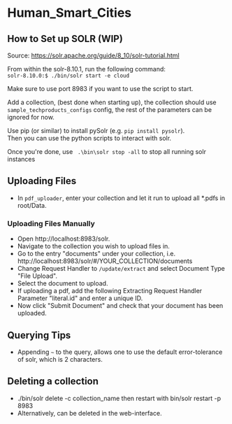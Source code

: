 # Human_Smart_Cities

## How to Set up SOLR (WIP)
Source: https://solr.apache.org/guide/8_10/solr-tutorial.html

From within the solr-8.10.1, run the following command:  
`solr-8.10.0:$ ./bin/solr start -e cloud`

Make sure to use port 8983 if you want to use the script to start.

Add a collection, (best done when starting up), 
the collection should use `sample_techproducts_configs` config, 
the rest of the parameters can be ignored for now.

Use pip (or similar) to install pySolr (e.g. `pip install pysolr`).  
Then you can use the python scripts to interact with solr. 


Once you're done, use ` .\bin\solr stop -all` to stop all running solr instances

## Uploading Files
- In `pdf_uploader`, enter your collection and let it run to upload all *.pdfs in root/Data.

### Uploading Files Manually
- Open http://localhost:8983/solr.
- Navigate to the collection you wish to upload files in.
- Go to the entry "documents" under your collection, i.e. http://localhost:8983/solr/#/YOUR_COLLECTION/documents
- Change Request Handler to `/update/extract` and select Document Type "File Upload".
- Select the document to upload.
- If uploading a pdf, add the following Extracting Request Handler Parameter "literal.id" and enter a unique ID.
- Now click "Submit Document" and check that your document has been uploaded. 

## Querying Tips
- Appending `~` to the query, allows one to use the default error-tolerance of solr, which is 2 characters.

## Deleting a collection
- ./bin/solr delete -c collection_name then restart with bin/solr restart -p 8983
- Alternatively, can be deleted in the web-interface.